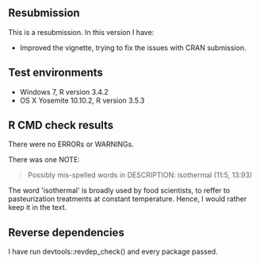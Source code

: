 
## Resubmission
This is a resubmission. In this version I have:

* Improved the vignette, trying to fix the issues with CRAN submission.

## Test environments

* Windows 7, R version 3.4.2
* OS X Yosemite 10.10.2, R version 3.5.3

## R CMD check results

There were no ERRORs or WARNINGs.

There was one NOTE: 

>Possibly mis-spelled words in DESCRIPTION:
 isothermal (11:5, 13:93)

The word 'isothermal' is broadly used by food scientists,
to reffer to pasteurization treatments at constant temperature.
Hence, I would rather keep it in the text.

## Reverse dependencies

I have run devtools::revdep_check() and every package passed.
